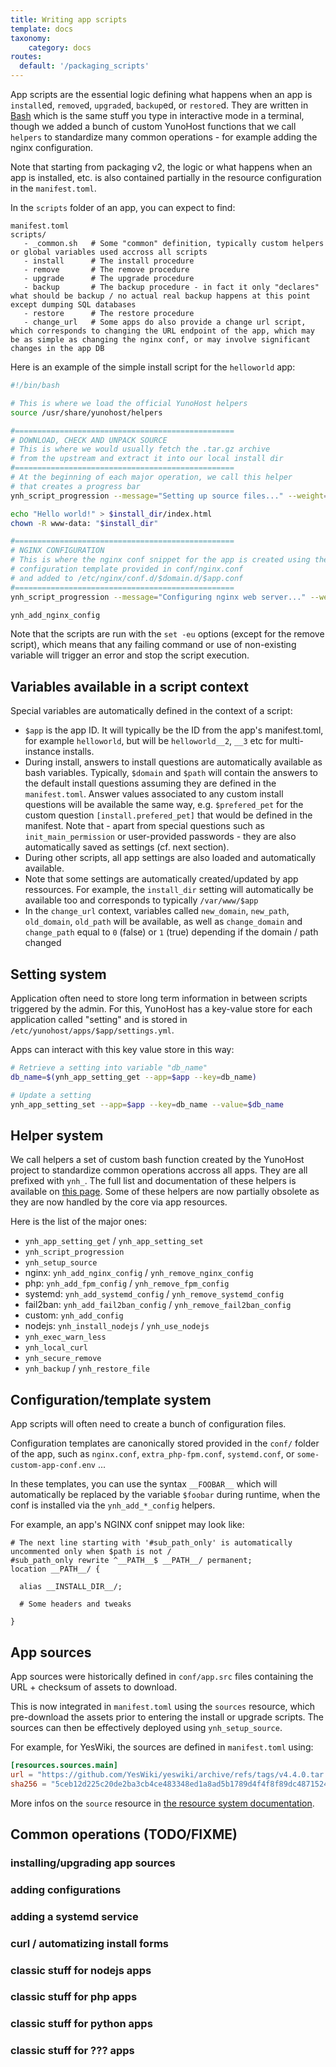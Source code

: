 ```yaml
---
title: Writing app scripts
template: docs
taxonomy:
    category: docs
routes:
  default: '/packaging_scripts'
---
```



App scripts are the essential logic defining what happens when an app is `install`ed, `remove`d, `upgrade`d, `backup`ed, or `restore`d. They are written in [Bash](https://en.wikipedia.org/wiki/Bash_(Unix_shell)) which is the same stuff you type in interactive mode in a terminal, though we added a bunch of custom YunoHost functions that we call `helpers` to standardize many common operations - for example adding the nginx configuration.

Note that starting from packaging v2, the logic or what happens when an app is installed, etc. is also contained partially in the resource configuration in the `manifest.toml`.

In the `scripts` folder of an app, you can expect to find:

```text
manifest.toml
scripts/
   - _common.sh   # Some "common" definition, typically custom helpers or global variables used accross all scripts
   - install      # The install procedure
   - remove       # The remove procedure
   - upgrade      # The upgrade procedure
   - backup       # The backup procedure - in fact it only "declares" what should be backup / no actual real backup happens at this point except dumping SQL databases
   - restore      # The restore procedure
   - change_url   # Some apps do also provide a change url script, which corresponds to changing the URL endpoint of the app, which may be as simple as changing the nginx conf, or may involve significant changes in the app DB
```

Here is an example of the simple install script for the `helloworld` app:

```bash
#!/bin/bash

# This is where we load the official YunoHost helpers
source /usr/share/yunohost/helpers

#=================================================
# DOWNLOAD, CHECK AND UNPACK SOURCE
# This is where we would usually fetch the .tar.gz archive 
# from the upstream and extract it into our local install dir
#=================================================
# At the beginning of each major operation, we call this helper
# that creates a progress bar
ynh_script_progression --message="Setting up source files..." --weight=1

echo "Hello world!" > $install_dir/index.html
chown -R www-data: "$install_dir"

#=================================================
# NGINX CONFIGURATION
# This is where the nginx conf snippet for the app is created using the
# configuration template provided in conf/nginx.conf
# and added to /etc/nginx/conf.d/$domain.d/$app.conf
#=================================================
ynh_script_progression --message="Configuring nginx web server..." --weight=1

ynh_add_nginx_config
```

Note that the scripts are run with the `set -eu` options (except for the remove script), which means that any failing command or use of non-existing variable will trigger an error and stop the script execution.

## Variables available in a script context

Special variables are automatically defined in the context of a script:

- `$app` is the app ID. It will typically be the ID from the app's manifest.toml, for example `helloworld`, but will be `helloworld__2`, `__3` etc for multi-instance installs.
- During install, answers to install questions are automatically available as bash variables. Typically, `$domain` and `$path` will contain the answers to the default install questions assuming they are defined in the `manifest.toml`. Answer values associated to any custom install questions will be available the same way, e.g. `$prefered_pet` for the custom question `[install.prefered_pet]` that would be defined in the manifest. Note that - apart from special questions such as `init_main_permission` or user-provided passwords - they are also automatically saved as settings (cf. next section).
- During other scripts, all app settings are also loaded and automatically available.
- Note that some settings are automatically created/updated by app ressources. For example, the `install_dir` setting will automatically be available too and corresponds to typically `/var/www/$app`
- In the `change_url` context, variables called `new_domain`, `new_path`, `old_domain`, `old_path` will be available, as well as `change_domain` and `change_path` equal to `0` (false) or `1` (true) depending if the domain / path changed

## Setting system

Application often need to store long term information in between scripts triggered by the admin. For this, YunoHost has a key-value store for each application called "setting" and is stored in `/etc/yunohost/apps/$app/settings.yml`.

Apps can interact with this key value store in this way:

```bash
# Retrieve a setting into variable "db_name"
db_name=$(ynh_app_setting_get --app=$app --key=db_name)

# Update a setting
ynh_app_setting_set --app=$app --key=db_name --value=$db_name
```

## Helper system

We call helpers a set of custom bash function created by the YunoHost project to standardize common operations accross all apps. They are all prefixed with `ynh_`. The full list and documentation of these helpers is available on [this page](/packaging_apps_helpers). Some of these helpers are now partially obsolete as they are now handled by the core via app resources.

Here is the list of the major ones:

- `ynh_app_setting_get` / `ynh_app_setting_set`
- `ynh_script_progression`
- `ynh_setup_source`
- nginx: `ynh_add_nginx_config` / `ynh_remove_nginx_config`
- php: `ynh_add_fpm_config` / `ynh_remove_fpm_config`
- systemd: `ynh_add_systemd_config` / `ynh_remove_systemd_config`
- fail2ban: `ynh_add_fail2ban_config` / `ynh_remove_fail2ban_config`
- custom: `ynh_add_config`
- nodejs: `ynh_install_nodejs` / `ynh_use_nodejs`
- `ynh_exec_warn_less`
- `ynh_local_curl`
- `ynh_secure_remove`
- `ynh_backup` / `ynh_restore_file`

## Configuration/template system

App scripts will often need to create a bunch of configuration files.

Configuration templates are canonically stored provided in the `conf/` folder of the app, such as `nginx.conf`, `extra_php-fpm.conf`, `systemd.conf`, or `some-custom-app-conf.env` ...

In these templates, you can use the syntax `__FOOBAR__` which will automatically be replaced by the variable `$foobar` during runtime, when the conf is installed via the `ynh_add_*_config` helpers.

For example, an app's NGINX conf snippet may look like:

```text
# The next line starting with '#sub_path_only' is automatically uncommented only when $path is not /
#sub_path_only rewrite ^__PATH__$ __PATH__/ permanent;
location __PATH__/ {

  alias __INSTALL_DIR__/;

  # Some headers and tweaks

}
```

## App sources

App sources were historically defined in `conf/app.src` files containing the URL + checksum of assets to download.

This is now integrated in `manifest.toml` using the `sources` resource, which pre-download the assets prior to entering the install or upgrade scripts. The sources can then be effectively deployed using `ynh_setup_source`.

For example, for YesWiki, the sources are defined in `manifest.toml` using:

```toml
[resources.sources.main]
url = "https://github.com/YesWiki/yeswiki/archive/refs/tags/v4.4.0.tar.gz"
sha256 = "5ceb12d225c20de2ba3cb4ce483348ed1a8ad5b1789d4f4f8f89dc4871524007"
```

More infos on the `source` resource in [the resource system documentation](/packaging_apps_resources).

## Common operations (TODO/FIXME)

### installing/upgrading app sources

### adding configurations

### adding a systemd service

### curl / automatizing install forms

### classic stuff for nodejs apps

### classic stuff for php apps

### classic stuff for python apps

### classic stuff for ??? apps
